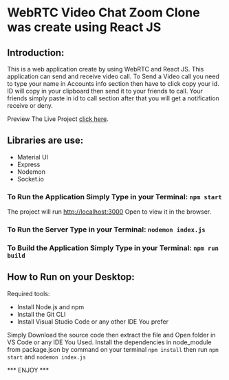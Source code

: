 # WebRTC Video Chat Zoom Clone was create using React JS
## Introduction:
This is a web application create by using WebRTC and React JS.
This application can send and receive video call. To  Send a Video call you need to type your name in Accounts info section then have to click copy your id.
ID will copy in your clipboard then send it to your friends to call. Your friends simply paste in id to call section after that you will get a notification receive or deny.

Preview The Live Project [click here](https://video-chat-zoom-clone.netlify.app/).

## Libraries are use:
* Material UI
* Express
* Nodemon
* Socket.io

### To Run the Application Simply Type in your Terminal: `npm start`
The project will run [http://localhost:3000](http://localhost:3000)
Open  to view it in the browser.

### To Run the Server Type in your Terminal: `nodemon index.js`

### To Build the Application Simply Type in your Terminal: `npm run build`

## How to Run on your Desktop:
Required tools:
* Install Node.js and npm
* Install the Git CLI
* Install Visual Studio Code or any other IDE You prefer

Simply Download the source code then extract the file and Open folder in VS Code or any IDE You Used. Install the dependencies in  node_module from package.json by command on your terminal `npm install`
then run `npm start` and `nodemon index.js`

*** ENJOY ***

